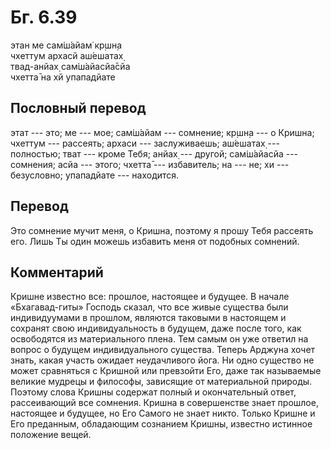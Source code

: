 # Бг. 6.39
этан ме сам̇ш́айам̇ кр̣шн̣а<br/>
чхеттум архасй аш́ешатах̣<br/>
твад-анйах̣ сам̇ш́айасйа̄сйа<br/>
чхетта̄ на хй упападйате
## Пословный перевод

этат --- это; ме --- мое; сам̇ш́айам --- сомнение; кр̣шн̣а --- о Кришна;
чхеттум --- рассеять; архаси --- заслуживаешь; аш́ешатах̣ --- полностью;
тват --- кроме Тебя; анйах̣ --- другой; сам̇ш́айасйа --- сомнения; асйа ---
этого; чхетта̄ --- избавитель; на --- не; хи --- безусловно; упападйате
--- находится.

## Перевод

Это сомнение мучит меня, о Кришна, поэтому я прошу Тебя рассеять его.
Лишь Ты один можешь избавить меня от подобных сомнений.

## Комментарий

Кришне известно все: прошлое, настоящее и будущее. В начале
«Бхагавад-гиты» Господь сказал, что все живые существа были
индивидуумами в прошлом, являются таковыми в настоящем и сохранят свою
индивидуальность в будущем, даже после того, как освободятся из
материального плена. Тем самым он уже ответил на вопрос о будущем
индивидуального существа. Теперь Арджуна хочет знать, какая участь
ожидает неудачливого йога. Ни одно существо не может сравняться с
Кришной или превзойти Его, даже так называемые великие мудрецы и
философы, зависящие от материальной природы. Поэтому слова Кришны
содержат полный и окончательный ответ, рассеивающий все сомнения. Кришна
в совершенстве знает прошлое, настоящее и будущее, но Его Самого не
знает никто. Только Кришне и Его преданным, обладающим сознанием Кришны,
известно истинное положение вещей.
